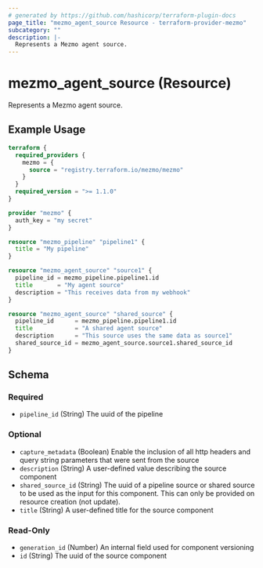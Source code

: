 ```yaml
---
# generated by https://github.com/hashicorp/terraform-plugin-docs
page_title: "mezmo_agent_source Resource - terraform-provider-mezmo"
subcategory: ""
description: |-
  Represents a Mezmo agent source.
---
```


# mezmo_agent_source (Resource)

Represents a Mezmo agent source.

## Example Usage

```terraform
terraform {
  required_providers {
    mezmo = {
      source = "registry.terraform.io/mezmo/mezmo"
    }
  }
  required_version = ">= 1.1.0"
}

provider "mezmo" {
  auth_key = "my secret"
}

resource "mezmo_pipeline" "pipeline1" {
  title = "My pipeline"
}

resource "mezmo_agent_source" "source1" {
  pipeline_id = mezmo_pipeline.pipeline1.id
  title       = "My agent source"
  description = "This receives data from my webhook"
}

resource "mezmo_agent_source" "shared_source" {
  pipeline_id      = mezmo_pipeline.pipeline1.id
  title            = "A shared agent source"
  description      = "This source uses the same data as source1"
  shared_source_id = mezmo_agent_source.source1.shared_source_id
}
```

<!-- schema generated by tfplugindocs -->
## Schema

### Required

- `pipeline_id` (String) The uuid of the pipeline

### Optional

- `capture_metadata` (Boolean) Enable the inclusion of all http headers and query string parameters that were sent from the source
- `description` (String) A user-defined value describing the source component
- `shared_source_id` (String) The uuid of a pipeline source or shared source to be used as the input for this component. This can only be provided on resource creation (not update).
- `title` (String) A user-defined title for the source component

### Read-Only

- `generation_id` (Number) An internal field used for component versioning
- `id` (String) The uuid of the source component
